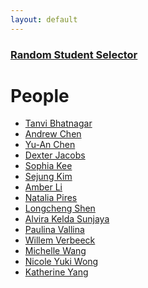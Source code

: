 ```yaml
---
layout: default
---
```

### [Random Student Selector](https://patshiu.github.io/lucky-you/.)

# People
* [Tanvi Bhatnagar]()
* [Andrew Chen]()
* [Yu-An Chen]()
* [Dexter Jacobs]()
* [Sophia Kee]()
* [Sejung Kim]()
* [Amber Li]()
* [Natalia Pires]()
* [Longcheng Shen]()
* [Alvira Kelda Sunjaya]()
* [Paulina Vallina]()
* [Willem Verbeeck]()
* [Michelle Wang]()
* [Nicole Yuki Wong]()
* [Katherine Yang]()
